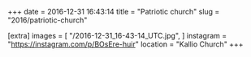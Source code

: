 +++
date = 2016-12-31 16:43:14
title = "Patriotic church"
slug = "2016/patriotic-church"

[extra]
images = [
    "/2016-12-31_16-43-14_UTC.jpg",
]
instagram = "https://instagram.com/p/BOsEre-huir"
location = "Kallio Church"
+++

